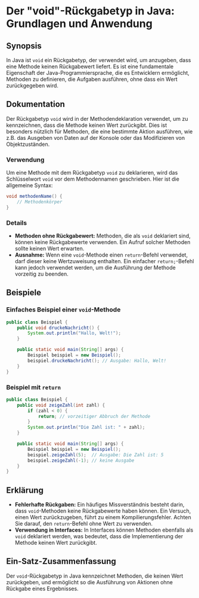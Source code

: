 <!--
Meta Description: # Der "void"-Rückgabetyp in Java: Grundlagen und Anwendung ## Synopsis In Java ist `void` ein Rückgabetyp, der verwendet wird, um anzugeben, dass eine...
Meta Keywords: void, beispiel, die, der, methode
-->

# Der "void"-Rückgabetyp in Java: Grundlagen und Anwendung

## Synopsis
In Java ist `void` ein Rückgabetyp, der verwendet wird, um anzugeben, dass eine Methode keinen Rückgabewert liefert. Es ist eine fundamentale Eigenschaft der Java-Programmiersprache, die es Entwicklern ermöglicht, Methoden zu definieren, die Aufgaben ausführen, ohne dass ein Wert zurückgegeben wird.

## Dokumentation
Der Rückgabetyp `void` wird in der Methodendeklaration verwendet, um zu kennzeichnen, dass die Methode keinen Wert zurückgibt. Dies ist besonders nützlich für Methoden, die eine bestimmte Aktion ausführen, wie z.B. das Ausgeben von Daten auf der Konsole oder das Modifizieren von Objektzuständen.

### Verwendung
Um eine Methode mit dem Rückgabetyp `void` zu deklarieren, wird das Schlüsselwort `void` vor dem Methodennamen geschrieben. Hier ist die allgemeine Syntax:

```java
void methodenName() {
    // Methodenkörper
}
```

### Details
- **Methoden ohne Rückgabewert:** Methoden, die als `void` deklariert sind, können keine Rückgabewerte verwenden. Ein Aufruf solcher Methoden sollte keinen Wert erwarten.
- **Ausnahme:** Wenn eine `void`-Methode einen `return`-Befehl verwendet, darf dieser keine Wertzuweisung enthalten. Ein einfacher `return;`-Befehl kann jedoch verwendet werden, um die Ausführung der Methode vorzeitig zu beenden.

## Beispiele
### Einfaches Beispiel einer `void`-Methode
```java
public class Beispiel {
    public void druckeNachricht() {
        System.out.println("Hallo, Welt!");
    }

    public static void main(String[] args) {
        Beispiel beispiel = new Beispiel();
        beispiel.druckeNachricht(); // Ausgabe: Hallo, Welt!
    }
}
```

### Beispiel mit `return`
```java
public class Beispiel {
    public void zeigeZahl(int zahl) {
        if (zahl < 0) {
            return; // vorzeitiger Abbruch der Methode
        }
        System.out.println("Die Zahl ist: " + zahl);
    }

    public static void main(String[] args) {
        Beispiel beispiel = new Beispiel();
        beispiel.zeigeZahl(5);  // Ausgabe: Die Zahl ist: 5
        beispiel.zeigeZahl(-1); // keine Ausgabe
    }
}
```

## Erklärung
- **Fehlerhafte Rückgaben:** Ein häufiges Missverständnis besteht darin, dass `void`-Methoden keine Rückgabewerte haben können. Ein Versuch, einen Wert zurückzugeben, führt zu einem Kompilierungsfehler. Achten Sie darauf, den `return`-Befehl ohne Wert zu verwenden.
- **Verwendung in Interfaces:** In Interfaces können Methoden ebenfalls als `void` deklariert werden, was bedeutet, dass die Implementierung der Methode keinen Wert zurückgibt.

## Ein-Satz-Zusammenfassung
Der `void`-Rückgabetyp in Java kennzeichnet Methoden, die keinen Wert zurückgeben, und ermöglicht so die Ausführung von Aktionen ohne Rückgabe eines Ergebnisses.